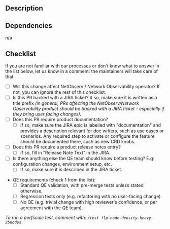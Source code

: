 ## Description

<!-- Fill-in description here -->

## Dependencies

<!-- List here any related PRs with links, that need to be pulled also for testing -->
n/a

## Checklist

If you are not familiar with our processes or don't know what to answer in the list below, let us know in a comment: the maintainers will take care of that.

* [ ] Will this change affect NetObserv / Network Observability operator? If not, you can ignore the rest of this checklist.
* [ ] Is this PR backed with a JIRA ticket? If so, make sure it is written as a title prefix _(in general, PRs affecting the NetObserv/Network Observability product should be backed with a JIRA ticket - especially if they bring user facing changes)._
* [ ] Does this PR require product documentation?
  * [ ] If so, make sure the JIRA epic is labelled with "documentation" and provides a description relevant for doc writers, such as use cases or scenarios. Any required step to activate or configure the feature should be documented there, such as new CRD knobs.
* [ ] Does this PR require a product release notes entry?
  * [ ] If so, fill in "Release Note Text" in the JIRA.
* [ ] Is there anything else the QE team should know before testing? E.g: configuration changes, environment setup, etc.
  * [ ] If so, make sure it is described in the JIRA ticket.
* QE requirements (check 1 from the list):
  * [ ] Standard QE validation, with pre-merge tests unless stated otherwise.
  * [ ] Regression tests only (e.g. refactoring with no user-facing change).
  * [ ] No QE (e.g. trivial change with high reviewer's confidence, or per agreement with the QE team).

_To run a perfscale test, comment with: `/test flp-node-density-heavy-25nodes`_
